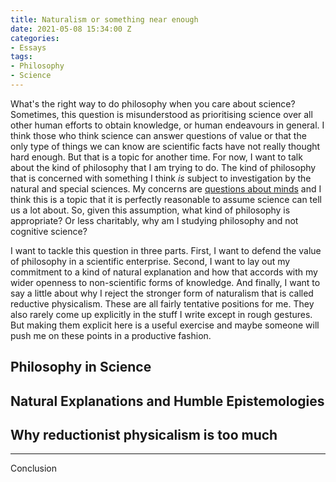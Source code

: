 ```yaml
---
title: Naturalism or something near enough
date: 2021-05-08 15:34:00 Z
categories:
- Essays
tags:
- Philosophy
- Science
---
```


What's the right way to do philosophy when you care about science? Sometimes, this question is misunderstood as prioritising science over all other human efforts to obtain knowledge, or human endeavours in general. I think those who think science can answer questions of value or that the only type of things we can know are scientific facts have not really thought hard enough. But that is a topic for another time. For now, I want to talk about the kind of philosophy that I am trying to do. The kind of philosophy that is concerned with something I think *is* subject to investigation by the natural and special sciences. My concerns are [questions about minds](https://blog.srazavi.com/essays/journal/2021/05/05/thinking-about-aboutness.html) and I think this is a topic that it is perfectly reasonable to assume science can tell us a lot about. So, given this assumption, what kind of philosophy is appropriate? Or less charitably, why am I studying philosophy and not cognitive science?

I want to tackle this question in three parts. First, I want to defend the value of philosophy in a scientific enterprise. Second, I want to lay out my commitment to a kind of natural explanation and how that accords with my wider openness to non-scientific forms of knowledge. And finally, I want to say a little about why I reject the stronger form of naturalism that is called reductive physicalism. These are all fairly tentative positions for me. They also rarely come up explicitly in the stuff I write except in rough gestures. But making them explicit here is a useful exercise and maybe someone will push me on these points in a productive fashion.

## Philosophy in Science

## Natural Explanations and Humble Epistemologies

## Why reductionist physicalism is too much

---

Conclusion